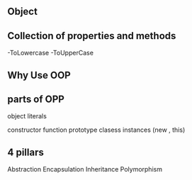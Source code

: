 ## Object
## Collection of properties and methods
-ToLowercase
-ToUpperCase

## Why Use OOP

## parts of OPP
object literals  

 constructor function
 prototype
 clasess
 instances (new , this)

 ## 4 pillars
 Abstraction
 Encapsulation
 Inheritance
 Polymorphism
 
